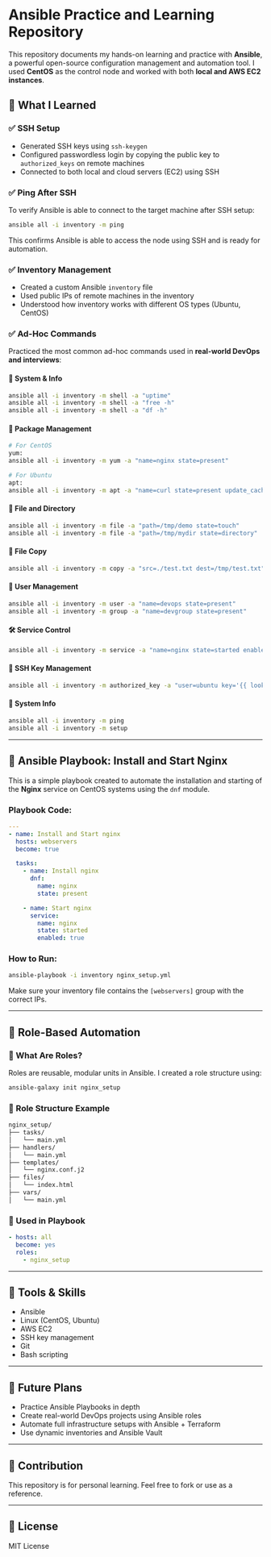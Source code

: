 # Ansible Practice and Learning Repository

This repository documents my hands-on learning and practice with **Ansible**, a powerful open-source configuration management and automation tool. I used **CentOS** as the control node and worked with both **local and AWS EC2 instances**.

## 🧠 What I Learned

### ✅ SSH Setup

* Generated SSH keys using `ssh-keygen`
* Configured passwordless login by copying the public key to `authorized_keys` on remote machines
* Connected to both local and cloud servers (EC2) using SSH

### ✅ Ping After SSH

To verify Ansible is able to connect to the target machine after SSH setup:

```bash
ansible all -i inventory -m ping
```

This confirms Ansible is able to access the node using SSH and is ready for automation.

### ✅ Inventory Management

* Created a custom Ansible `inventory` file
* Used public IPs of remote machines in the inventory
* Understood how inventory works with different OS types (Ubuntu, CentOS)

### ✅ Ad-Hoc Commands

Practiced the most common ad-hoc commands used in **real-world DevOps and interviews**:

#### 🔧 System & Info

```bash
ansible all -i inventory -m shell -a "uptime"
ansible all -i inventory -m shell -a "free -h"
ansible all -i inventory -m shell -a "df -h"
```

#### 📆 Package Management

```bash
# For CentOS
yum:
ansible all -i inventory -m yum -a "name=nginx state=present"

# For Ubuntu
apt:
ansible all -i inventory -m apt -a "name=curl state=present update_cache=yes"
```

#### 📂 File and Directory

```bash
ansible all -i inventory -m file -a "path=/tmp/demo state=touch"
ansible all -i inventory -m file -a "path=/tmp/mydir state=directory"
```

#### 📁 File Copy

```bash
ansible all -i inventory -m copy -a "src=./test.txt dest=/tmp/test.txt"
```

#### 👤 User Management

```bash
ansible all -i inventory -m user -a "name=devops state=present"
ansible all -i inventory -m group -a "name=devgroup state=present"
```

#### 🛠 Service Control

```bash
ansible all -i inventory -m service -a "name=nginx state=started enabled=true"
```

#### 🔐 SSH Key Management

```bash
ansible all -i inventory -m authorized_key -a "user=ubuntu key='{{ lookup('file', '/home/asad/.ssh/id_rsa.pub') }}'"
```

#### 📱 System Info

```bash
ansible all -i inventory -m ping
ansible all -i inventory -m setup
```

---

## 📓 Ansible Playbook: Install and Start Nginx

This is a simple playbook created to automate the installation and starting of the **Nginx** service on CentOS systems using the `dnf` module.

### Playbook Code:

```yaml
---
- name: Install and Start nginx
  hosts: webservers
  become: true

  tasks:
    - name: Install nginx
      dnf:
        name: nginx
        state: present

    - name: Start nginx
      service:
        name: nginx
        state: started
        enabled: true
```

### How to Run:

```bash
ansible-playbook -i inventory nginx_setup.yml
```

Make sure your inventory file contains the `[webservers]` group with the correct IPs.

---

## 🧱 Role-Based Automation

### 🔹 What Are Roles?

Roles are reusable, modular units in Ansible. I created a role structure using:

```bash
ansible-galaxy init nginx_setup
```

### 📁 Role Structure Example

```bash
nginx_setup/
├── tasks/
│   └── main.yml
├── handlers/
│   └── main.yml
├── templates/
│   └── nginx.conf.j2
├── files/
│   └── index.html
├── vars/
│   └── main.yml
```

### 📘 Used in Playbook

```yaml
- hosts: all
  become: yes
  roles:
    - nginx_setup
```

---

## 🧰 Tools & Skills

* Ansible
* Linux (CentOS, Ubuntu)
* AWS EC2
* SSH key management
* Git
* Bash scripting

---

## 🧪 Future Plans

* Practice Ansible Playbooks in depth
* Create real-world DevOps projects using Ansible roles
* Automate full infrastructure setups with Ansible + Terraform
* Use dynamic inventories and Ansible Vault

---

## 🤝 Contribution

This repository is for personal learning. Feel free to fork or use as a reference.

---

## 📜 License

MIT License
